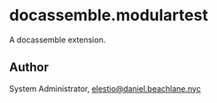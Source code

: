 # docassemble.modulartest

A docassemble extension.

## Author

System Administrator, elestio@daniel.beachlane.nyc

